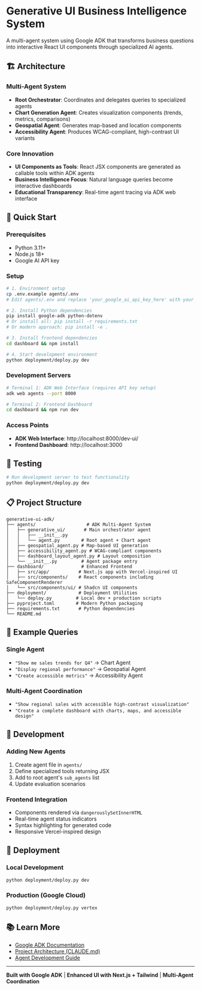 # Generative UI Business Intelligence System

A multi-agent system using Google ADK that transforms business questions into interactive React UI components through specialized AI agents.

## 🏗️ Architecture

### Multi-Agent System
- **Root Orchestrator**: Coordinates and delegates queries to specialized agents
- **Chart Generation Agent**: Creates visualization components (trends, metrics, comparisons)
- **Geospatial Agent**: Generates map-based and location components  
- **Accessibility Agent**: Produces WCAG-compliant, high-contrast UI variants

### Core Innovation
- **UI Components as Tools**: React JSX components are generated as callable tools within ADK agents
- **Business Intelligence Focus**: Natural language queries become interactive dashboards
- **Educational Transparency**: Real-time agent tracing via ADK web interface

## 🚀 Quick Start

### Prerequisites
- Python 3.11+
- Node.js 18+
- Google AI API key

### Setup
```bash
# 1. Environment setup
cp .env.example agents/.env
# Edit agents/.env and replace 'your_google_ai_api_key_here' with your actual API key

# 2. Install Python dependencies
pip install google-adk python-dotenv
# Or install all: pip install -r requirements.txt
# Or modern approach: pip install -e .

# 3. Install frontend dependencies  
cd dashboard && npm install

# 4. Start development environment
python deployment/deploy.py dev
```

### Development Servers
```bash
# Terminal 1: ADK Web Interface (requires API key setup)
adk web agents --port 8000

# Terminal 2: Frontend Dashboard  
cd dashboard && npm run dev
```

### Access Points
- **ADK Web Interface**: http://localhost:8000/dev-ui/
- **Frontend Dashboard**: http://localhost:3000

## 🧪 Testing

```bash
# Run development server to test functionality
python deployment/deploy.py dev
```

## 📋 Project Structure

```
generative-ui-adk/
├── agents/                   # ADK Multi-Agent System
│   ├── generative_ui/       # Main orchestrator agent
│   │   ├── __init__.py
│   │   └── agent.py        # Root agent + Chart agent
│   ├── geospatial_agent.py # Map-based UI generation
│   ├── accessibility_agent.py # WCAG-compliant components
│   ├── dashboard_layout_agent.py # Layout composition
│   └── __init__.py         # Agent package entry
├── dashboard/              # Enhanced Frontend
│   ├── src/app/           # Next.js app with Vercel-inspired UI
│   ├── src/components/    # React components including SafeComponentRenderer
│   └── src/components/ui/ # Shadcn UI components
├── deployment/            # Deployment Utilities
│   └── deploy.py         # Local dev + production scripts
├── pyproject.toml        # Modern Python packaging
├── requirements.txt       # Python dependencies
└── README.md
```

## 🎯 Example Queries

### Single Agent
- `"Show me sales trends for Q4"` → Chart Agent
- `"Display regional performance"` → Geospatial Agent  
- `"Create accessible metrics"` → Accessibility Agent

### Multi-Agent Coordination
- `"Show regional sales with accessible high-contrast visualization"`
- `"Create a complete dashboard with charts, maps, and accessible design"`

## 🔧 Development

### Adding New Agents
1. Create agent file in `agents/`
2. Define specialized tools returning JSX
3. Add to root agent's `sub_agents` list
4. Update evaluation scenarios

### Frontend Integration
- Components rendered via `dangerouslySetInnerHTML`
- Real-time agent status indicators
- Syntax highlighting for generated code
- Responsive Vercel-inspired design

## 🚀 Deployment

### Local Development
```bash
python deployment/deploy.py dev
```

### Production (Google Cloud)
```bash
python deployment/deploy.py vertex
```

## 📚 Learn More

- [Google ADK Documentation](https://cloud.google.com/vertex-ai/generative-ai/docs/agent-builder)
- [Project Architecture (CLAUDE.md)](./CLAUDE.md)
- [Agent Development Guide](./agents/README.md)

---

**Built with Google ADK** | **Enhanced UI with Next.js + Tailwind** | **Multi-Agent Coordination**